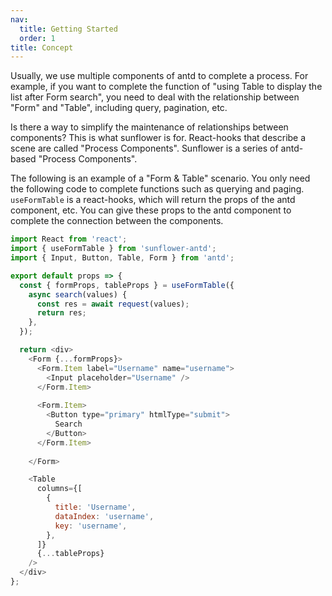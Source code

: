 ```yaml
---
nav:
  title: Getting Started
  order: 1
title: Concept
---
```


Usually, we use multiple components of antd to complete a process. For example, if you want to complete the function of "using Table to display the list after Form search", you need to deal with the relationship between "Form" and "Table", including query, pagination, etc.

Is there a way to simplify the maintenance of relationships between components? This is what sunflower is for. React-hooks that describe a scene are called "Process Components". Sunflower is a series of antd-based "Process Components".

The following is an example of a "Form & Table" scenario. You only need the following code to complete functions such as querying and paging. `useFormTable` is a react-hooks, which will return the props of the antd component, etc. You can give these props to the antd component to complete the connection between the components.


```js
import React from 'react';
import { useFormTable } from 'sunflower-antd';
import { Input, Button, Table, Form } from 'antd';

export default props => {
  const { formProps, tableProps } = useFormTable({
    async search(values) {
      const res = await request(values);
      return res;
    },
  });

  return <div>
    <Form {...formProps}>
      <Form.Item label="Username" name="username">
        <Input placeholder="Username" />
      </Form.Item>
      
      <Form.Item>
        <Button type="primary" htmlType="submit">
          Search
        </Button>
      </Form.Item>
    
    </Form>

    <Table
      columns={[
        {
          title: 'Username',
          dataIndex: 'username',
          key: 'username',
        },
      ]}
      {...tableProps}
    />
  </div>
};
```